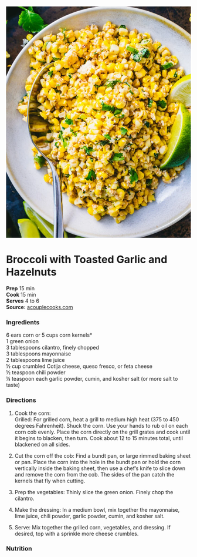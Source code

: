 [![](./images/Elote-Salad-010.webp)](https://www.acouplecooks.com/wp-content/uploads/2021/06/Elote-Salad-010.jpg)

#  Broccoli with Toasted Garlic and Hazelnuts

**Prep** 15 min  
**Cook** 15 min  
**Serves** 4 to 6  
**Source:** [acouplecooks.com](https://www.acouplecooks.com/elote-salad/)

###  Ingredients

6 ears corn or 5 cups corn kernels*  
1 green onion  
3 tablespoons cilantro, finely chopped  
3 tablespoons mayonnaise  
2 tablespoons lime juice  
½ cup crumbled Cotija cheese, queso fresco, or feta cheese  
½ teaspoon chili powder  
¼ teaspoon each garlic powder, cumin, and kosher salt (or more salt to taste)  


###  Directions

1. Cook the corn:   
Grilled: For grilled corn, heat a grill to medium high heat (375 to 450 degrees Fahrenheit). Shuck the corn. Use your hands to rub oil on each corn cob evenly. Place the corn directly on the grill grates and cook until it begins to blacken, then turn. Cook about 12 to 15 minutes total, until blackened on all sides.  

2. Cut the corn off the cob: Find a bundt pan, or large rimmed baking sheet or pan. Place the corn into the hole in the bundt pan or hold the corn vertically inside the baking sheet, then use a chef’s knife to slice down and remove the corn from the cob. The sides of the pan catch the kernels that fly when cutting.   

3. Prep the vegetables: Thinly slice the green onion. Finely chop the cilantro.  

4. Make the dressing: In a medium bowl, mix together the mayonnaise, lime juice, chili powder, garlic powder, cumin, and kosher salt.  

5. Serve: Mix together the grilled corn, vegetables, and dressing. If desired, top with a sprinkle more cheese crumbles.  

###  Nutrition

